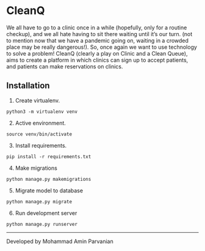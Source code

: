 # CleanQ
 We all have to go to a clinic once in a while (hopefully, only for a routine checkup), and we all hate having to sit there waiting until it’s our turn. (not to mention now that we have a pandemic going on, waiting in a crowded place may be really dangerous!). So, once again we want to use technology to solve a problem! CleanQ (clearly a play on Clinic and a Clean Queue), aims to create a platform in which clinics can sign up to accept patients, and patients can make reservations on clinics.
## Installation

1. Create virtualenv.
```
python3 -m virtualenv venv
```
2. Active environment.
```
source venv/bin/activate 
```
3. Install requirements.
```
pip install -r requirements.txt
```
4. Make migrations
```
python manage.py makemigrations
```
5. Migrate model to database
```
python manage.py migrate  
```
6. Run development server
```
python manage.py runserver 
```

---
Developed by Mohammad Amin Parvanian
